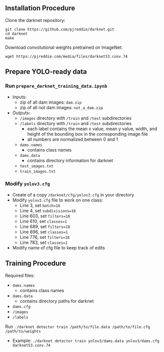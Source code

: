
## Installation Procedure

Clone the darknet repository:

```
git clone https://github.com/pjreddie/darknet.git
cd darknet
make
```

Download convolutional weights pretrained on ImageNet:

```
wget https://pjreddie.com/media/files/darknet53.conv.74
```

## Prepare YOLO-ready data

### Run `prepare_darknet_training_data.ipynb`
+ Inputs:
    + zip of all dam images: `dam.zip`
    + zip of all not dam images: `not_a_dam.zip`
+ Outputs:
    + `/images` directory with `/train` and `/test` subdirectories
    + `/labels` directory with `/train` and `/test` subdirectories
        + each label contains the mean x value, mean y value, width, and height of the bounding box in the corresponding image file
        + all numbers are normalized between 0 and 1
    + `dams.names`
        + contains class names
    + `dams.data`
        + contains directory information for darknet
    + `test_images.txt`
    + `train_images.txt`
        
### Modify `yolov3.cfg`

+ Create of a copy `/darknet/cfg/yolov3.cfg` in your directory
+ Modify `yolov3.cfg` file to work on one class:
    + Line 3, set `batch=16`
    + Line 4, set `subdivisions=16`
    + Line 603, set `filters=18`
    + Line 610, set `classes=1`
    + Line 689, set `filters=18`
    + Line 696, set `classes=1`
    + Line 776, set `filters=18`
    + Line 783, set `classes=1`
+ Modify name of cfg file to keep track of edits
        
## Training Procedure

Required files:
+ `dams.names`
   + contains class names
+ `dams.data`
   + contains directory paths for darknet
+ `dams.cfg`
+ `/images`
+ `/labels`

Run `./darknet detector train /path/to/file.data /path/to/file.cfg /path/to/weights`
+ Example: `./darknet detector train yolov3/dams.data yolov3/dams.cfg darknet53.conv.74`

